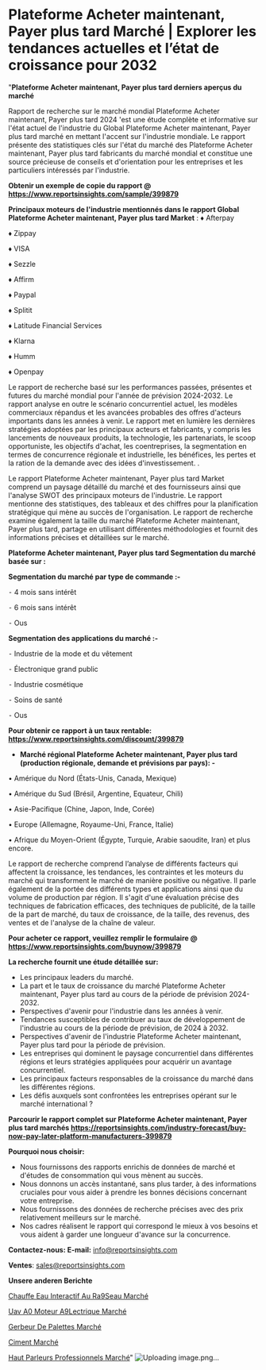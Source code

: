 # Plateforme Acheter maintenant, Payer plus tard Marché | Explorer les tendances actuelles et l’état de croissance pour 2032

"<strong>Plateforme Acheter maintenant, Payer plus tard derniers aperçus du marché</strong>

Rapport de recherche sur le marché mondial Plateforme Acheter maintenant, Payer plus tard 2024 'est une étude complète et informative sur l'état actuel de l'industrie du Global Plateforme Acheter maintenant, Payer plus tard marché en mettant l'accent sur l'industrie mondiale. Le rapport présente des statistiques clés sur l'état du marché des Plateforme Acheter maintenant, Payer plus tard fabricants du marché mondial et constitue une source précieuse de conseils et d'orientation pour les entreprises et les particuliers intéressés par l'industrie.

<strong>Obtenir un exemple de copie du rapport @ <a href=https://www.reportsinsights.com/sample/399879>https://www.reportsinsights.com/sample/399879</a></strong>

<strong>Principaux moteurs de l'industrie mentionnés dans le rapport Global Plateforme Acheter maintenant, Payer plus tard Market</strong> :
♦ Afterpay

♦ Zippay

♦ VISA

♦ Sezzle

♦ Affirm

♦ Paypal

♦ Splitit

♦ Latitude Financial Services

♦ Klarna

♦ Humm

♦ Openpay

Le rapport de recherche basé sur les performances passées, présentes et futures du marché mondial pour l'année de prévision 2024-2032. Le rapport analyse en outre le scénario concurrentiel actuel, les modèles commerciaux répandus et les avancées probables des offres d'acteurs importants dans les années à venir. Le rapport met en lumière les dernières stratégies adoptées par les principaux acteurs et fabricants, y compris les lancements de nouveaux produits, la technologie, les partenariats, le scoop opportuniste, les objectifs d'achat, les coentreprises, la segmentation en termes de concurrence régionale et industrielle, les bénéfices, les pertes et la ration de la demande avec des idées d'investissement. .

Le rapport Plateforme Acheter maintenant, Payer plus tard Market comprend un paysage détaillé du marché et des fournisseurs ainsi que l'analyse SWOT des principaux moteurs de l'industrie. Le rapport mentionne des statistiques, des tableaux et des chiffres pour la planification stratégique qui mène au succès de l'organisation. Le rapport de recherche examine également la taille du marché Plateforme Acheter maintenant, Payer plus tard, partage en utilisant différentes méthodologies et fournit des informations précises et détaillées sur le marché.

<strong>Plateforme Acheter maintenant, Payer plus tard Segmentation du marché basée sur :</strong>

<strong>Segmentation du marché par type de commande :-</strong>

⁃ 4 mois sans intérêt

⁃ 6 mois sans intérêt

⁃ Ous

<strong>Segmentation des applications du marché :-</strong>

⁃ Industrie de la mode et du vêtement

⁃ Électronique grand public

⁃ Industrie cosmétique

⁃ Soins de santé

⁃ Ous

<strong>Pour obtenir ce rapport à un taux rentable: <a href=https://www.reportsinsights.com/discount/399879>https://www.reportsinsights.com/discount/399879</a></strong>
<ul>
  <li><strong>Marché régional Plateforme Acheter maintenant, Payer plus tard (production régionale, demande et prévisions par pays): -</strong></li>
</ul>
• Amérique du Nord (États-Unis, Canada, Mexique)

• Amérique du Sud (Brésil, Argentine, Equateur, Chili)

• Asie-Pacifique (Chine, Japon, Inde, Corée)

• Europe (Allemagne, Royaume-Uni, France, Italie)

• Afrique du Moyen-Orient (Égypte, Turquie, Arabie saoudite, Iran) et plus encore.

Le rapport de recherche comprend l’analyse de différents facteurs qui affectent la croissance, les tendances, les contraintes et les moteurs du marché qui transforment le marché de manière positive ou négative. Il parle également de la portée des différents types et applications ainsi que du volume de production par région. Il s'agit d'une évaluation précise des techniques de fabrication efficaces, des techniques de publicité, de la taille de la part de marché, du taux de croissance, de la taille, des revenus, des ventes et de l'analyse de la chaîne de valeur.

<strong>Pour acheter ce rapport, veuillez remplir le formulaire @   <a href=https://www.reportsinsights.com/buynow/399879>https://www.reportsinsights.com/buynow/399879</a></strong>

<strong>La recherche fournit une étude détaillée sur:</strong>
<ul>
  <li>Les principaux leaders du marché.</li>
  <li>La part et le taux de croissance du marché Plateforme Acheter maintenant, Payer plus tard au cours de la période de prévision 2024-2032.</li>
  <li>Perspectives d'avenir pour l'industrie dans les années à venir.</li>
  <li>Tendances susceptibles de contribuer au taux de développement de l'industrie au cours de la période de prévision, de 2024 à 2032.</li>
  <li>Perspectives d'avenir de l'industrie Plateforme Acheter maintenant, Payer plus tard pour la période de prévision.</li>
  <li>Les entreprises qui dominent le paysage concurrentiel dans différentes régions et leurs stratégies appliquées pour acquérir un avantage concurrentiel.</li>
  <li>Les principaux facteurs responsables de la croissance du marché dans les différentes régions.</li>
  <li>Les défis auxquels sont confrontées les entreprises opérant sur le marché international ?</li>
</ul>

<strong>Parcourir le rapport complet sur Plateforme Acheter maintenant, Payer plus tard marchés <a href=https://reportsinsights.com/industry-forecast/buy-now-pay-later-platform-manufacturers-399879>https://reportsinsights.com/industry-forecast/buy-now-pay-later-platform-manufacturers-399879</a></strong>

<strong>Pourquoi nous choisir:</strong>
<ul>
  <li>Nous fournissons des rapports enrichis de données de marché et d'études de consommation qui vous mènent au succès.</li>
  <li>Nous donnons un accès instantané, sans plus tarder, à des informations cruciales pour vous aider à prendre les bonnes décisions concernant votre entreprise.</li>
  <li>Nous fournissons des données de recherche précises avec des prix relativement meilleurs sur le marché.</li>
  <li>Nos cadres réalisent le rapport qui correspond le mieux à vos besoins et vous aident à garder une longueur d'avance sur la concurrence.</li>
</ul>
<strong>Contactez-nous:
</strong><strong>E-mail:</strong> <a href=mailto:info@reportsinsights.com>info@reportsinsights.com</a>

<strong>Ventes</strong>: <a href=mailto:sales@reportsinsights.com>sales@reportsinsights.com</a>

<strong>Unsere anderen Berichte</strong>

<a href=https://www.linkedin.com/pulse/chauffe-eau-interactif-au-r%C3%A9seau-march%C3%A9-analyse-jp0vc/>Chauffe Eau Interactif Au Ra9Seau Marché</a>

<a href=https://www.linkedin.com/pulse/uav-%C3%A0-moteur-%C3%A9lectrique-march%C3%A9-2024-part-et-hduxc/>Uav A0 Moteur A9Lectrique Marché</a>

<a href=https://www.linkedin.com/pulse/gerbeur-de-palettes-marché-2024-possibilités-qeycc/>Gerbeur De Palettes Marché</a>

<a href=https://www.linkedin.com/pulse/ciment-march%C3%A9-segmentation-tendances-futures-qsvnf/>Ciment Marché</a>

<a href=https://www.linkedin.com/pulse/haut-parleurs-professionnels-march%C3%A9-rapport-1jpyc/>Haut Parleurs Professionnels Marché</a>"
![Uploading image.png…]()
